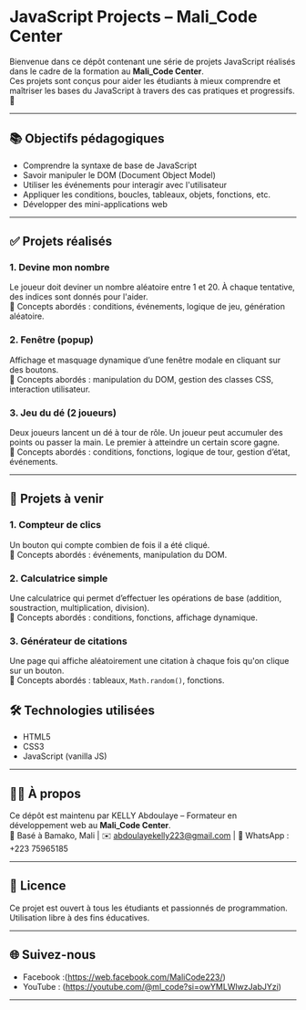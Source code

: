 # JavaScript Projects – Mali_Code Center

Bienvenue dans ce dépôt contenant une série de projets JavaScript réalisés dans le cadre de la formation au **Mali_Code Center**.  
Ces projets sont conçus pour aider les étudiants à mieux comprendre et maîtriser les bases du JavaScript à travers des cas pratiques et progressifs. 🚀

---

## 📚 Objectifs pédagogiques

- Comprendre la syntaxe de base de JavaScript
- Savoir manipuler le DOM (Document Object Model)
- Utiliser les événements pour interagir avec l'utilisateur
- Appliquer les conditions, boucles, tableaux, objets, fonctions, etc.
- Développer des mini-applications web

---

## ✅ Projets réalisés

### 1. **Devine mon nombre**
Le joueur doit deviner un nombre aléatoire entre 1 et 20. À chaque tentative, des indices sont donnés pour l'aider.  
🎯 Concepts abordés : conditions, événements, logique de jeu, génération aléatoire.

### 2. **Fenêtre (popup)**
Affichage et masquage dynamique d’une fenêtre modale en cliquant sur des boutons.  
🎯 Concepts abordés : manipulation du DOM, gestion des classes CSS, interaction utilisateur.

### 3. **Jeu du dé (2 joueurs)**
Deux joueurs lancent un dé à tour de rôle. Un joueur peut accumuler des points ou passer la main. Le premier à atteindre un certain score gagne.  
🎯 Concepts abordés : conditions, fonctions, logique de tour, gestion d’état, événements.

---

## 🚧 Projets à venir

### 1. **Compteur de clics**
Un bouton qui compte combien de fois il a été cliqué.  
🎯 Concepts abordés : événements, manipulation du DOM.

### 2. **Calculatrice simple**
Une calculatrice qui permet d’effectuer les opérations de base (addition, soustraction, multiplication, division).  
🎯 Concepts abordés : conditions, fonctions, affichage dynamique.

### 3. **Générateur de citations**
Une page qui affiche aléatoirement une citation à chaque fois qu'on clique sur un bouton.  
🎯 Concepts abordés : tableaux, `Math.random()`, fonctions.

## 🛠️ Technologies utilisées

- HTML5
- CSS3
- JavaScript (vanilla JS)

---

## 👨‍🏫 À propos

Ce dépôt est maintenu par KELLY Abdoulaye – Formateur en développement web au **Mali_Code Center**.  
📍 Basé à Bamako, Mali | ✉️ abdoulayekelly223@gmail.com | 📱 WhatsApp : +223 75965185

---

## 📜 Licence

Ce projet est ouvert à tous les étudiants et passionnés de programmation.  
Utilisation libre à des fins éducatives.

---

## 🌐 Suivez-nous

- Facebook :(https://web.facebook.com/MaliCode223/)
- YouTube : (https://youtube.com/@ml_code?si=owYMLWlwzJabJYzi)


---

